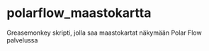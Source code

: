 # polarflow_maastokartta

Greasemonkey skripti, jolla saa maastokartat näkymään Polar Flow palvelussa
